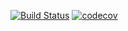 [![Build Status](https://travis-ci.com/open-synergy/opnsynid-l10n-indonesia-data.svg?branch=12.0)](https://travis-ci.com/open-synergy/opnsynid-l10n-indonesia-data)
[![codecov](https://codecov.io/gh/open-synergy/opnsynid-l10n-indonesia-data/branch/12.0/graph/badge.svg)](https://codecov.io/gh/open-synergy/opnsynid-l10n-indonesia-data)

